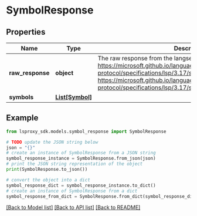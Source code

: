 # SymbolResponse


## Properties

Name | Type | Description | Notes
------------ | ------------- | ------------- | -------------
**raw_response** | **object** | The raw response from the langserver.  https://microsoft.github.io/language-server-protocol/specifications/lsp/3.17/specification/#workspace_symbol https://microsoft.github.io/language-server-protocol/specifications/lsp/3.17/specification/#document_symbol | [optional] 
**symbols** | [**List[Symbol]**](Symbol.md) |  | 

## Example

```python
from lsproxy_sdk.models.symbol_response import SymbolResponse

# TODO update the JSON string below
json = "{}"
# create an instance of SymbolResponse from a JSON string
symbol_response_instance = SymbolResponse.from_json(json)
# print the JSON string representation of the object
print(SymbolResponse.to_json())

# convert the object into a dict
symbol_response_dict = symbol_response_instance.to_dict()
# create an instance of SymbolResponse from a dict
symbol_response_from_dict = SymbolResponse.from_dict(symbol_response_dict)
```
[[Back to Model list]](../README.md#documentation-for-models) [[Back to API list]](../README.md#documentation-for-api-endpoints) [[Back to README]](../README.md)


